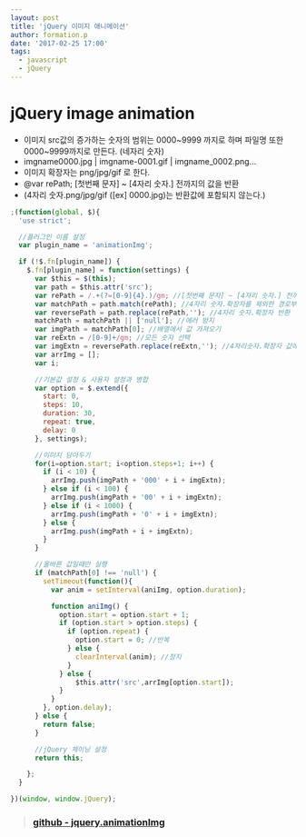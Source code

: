 ```yaml
---
layout: post
title: 'jQuery 이미지 애니메이션'
author: formation.p
date: '2017-02-25 17:00'
tags:
  - javascript
  - jQuery
---
```


# jQuery image animation

* 이미지 src값의 증가하는 숫자의 범위는 0000~9999 까지로 하며 파일명 또한 0000~9999까지로 만든다. (네자리 숫자)
* imgname0000.jpg | imgname-0001.gif | imgname_0002.png...
* 이미지 확장자는 png/jpg/gif 로 한다.
* @var rePath; [첫번째 문자] ~ [4자리 숫자.] 전까지의 값을 반환
* (4자리 숫자.png/jpg/gif ([ex] 0000.jpg)는 반환값에 포함되지 않는다.)

```javascript
;(function(global, $){
  'use strict';

  //플러그인 이름 설정
  var plugin_name = 'animationImg';

  if (!$.fn[plugin_name]) {
    $.fn[plugin_name] = function(settings) {
      var $this = $(this);
      var path = $this.attr('src');
      var rePath = /.+(?=[0-9]{4}.)/gm; //[첫번째 문자] ~ [4자리 숫자.] 전까지의 값을 반환
      var matchPath = path.match(rePath); //4자리 숫자.확장자를 제외한 경로부분 반환
      var reversePath = path.replace(rePath,''); //4자리 숫자.확장자 반환
      matchPath = matchPath || ['null']; //에러 방지
      var imgPath = matchPath[0]; //배열에서 값 가져오기
      var reExtn = /[0-9]+/gm; //모든 숫자 선택
      var imgExtn = reversePath.replace(reExtn,''); //4자리숫자.확장자 값에서 확장자만 반환
      var arrImg = [];
      var i;

      //기본값 설정 & 사용자 설정과 병합
      var option = $.extend({
        start: 0,
        steps: 10,
        duration: 30,
        repeat: true,
        delay: 0
      }, settings);

      //이미지 담아두기
      for(i=option.start; i<option.steps+1; i++) {
        if (i < 10) {
          arrImg.push(imgPath + '000' + i + imgExtn);
        } else if (i < 100) {
          arrImg.push(imgPath + '00' + i + imgExtn);
        } else if (i < 1000) {
          arrImg.push(imgPath + '0' + i + imgExtn);
        } else {
          arrImg.push(imgPath + i + imgExtn);
        }
      }

      //올바른 값일때만 실행
      if (matchPath[0] !== 'null') {
        setTimeout(function(){
          var anim = setInterval(aniImg, option.duration);

          function aniImg() {
            option.start = option.start + 1;
            if (option.start > option.steps) {
              if (option.repeat) {
                option.start = 0; //반복
              } else {
                clearInterval(anim); //정지
              }
            } else {
                $this.attr('src',arrImg[option.start]);
            }
          }
        }, option.delay);
      } else {
        return false;
      }

      //jQuery 체이닝 설정
      return this;

    };
  }

})(window, window.jQuery);
```

> ### [github - jquery.animationImg](https://github.com/gutmate/animationJS)
